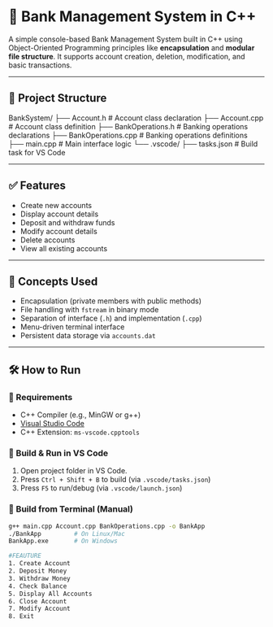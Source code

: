 # 🏦 Bank Management System in C++

A simple console-based Bank Management System built in C++ using Object-Oriented Programming principles like **encapsulation** and **modular file structure**. It supports account creation, deletion, modification, and basic transactions.

---

## 📁 Project Structure

BankSystem/
├── Account.h # Account class declaration
├── Account.cpp # Account class definition
├── BankOperations.h # Banking operations declarations
├── BankOperations.cpp # Banking operations definitions
├── main.cpp # Main interface logic
└── .vscode/
├── tasks.json # Build task for VS Code


---

## ✅ Features

- Create new accounts
- Display account details
- Deposit and withdraw funds
- Modify account details
- Delete accounts
- View all existing accounts

---

## 🧠 Concepts Used

- Encapsulation (private members with public methods)
- File handling with `fstream` in binary mode
- Separation of interface (`.h`) and implementation (`.cpp`)
- Menu-driven terminal interface
- Persistent data storage via `accounts.dat`

---

## 🛠 How to Run

### 🔸 Requirements

- C++ Compiler (e.g., MinGW or g++)
- [Visual Studio Code](https://code.visualstudio.com/)
- C++ Extension: `ms-vscode.cpptools`

### 🔸 Build & Run in VS Code

1. Open project folder in VS Code.
2. Press `Ctrl + Shift + B` to build (via `.vscode/tasks.json`)
3. Press `F5` to run/debug (via `.vscode/launch.json`)

### 🔸 Build from Terminal (Manual)

```bash
g++ main.cpp Account.cpp BankOperations.cpp -o BankApp
./BankApp         # On Linux/Mac
BankApp.exe       # On Windows

#FEAUTURE
1. Create Account
2. Deposit Money
3. Withdraw Money
4. Check Balance
5. Display All Accounts
6. Close Account
7. Modify Account
8. Exit
